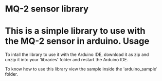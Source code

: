 MQ-2 sensor library
===================

This is a simple library to use with the MQ-2 sensor in arduino.
Usage
======
To intall the library to use it with the Arduino IDE, download it as zip and unzip it into your 'libraries' folder and restart the Arduino IDE.

To know how to use this library view the sample inside the 'arduino_sample' folder.
